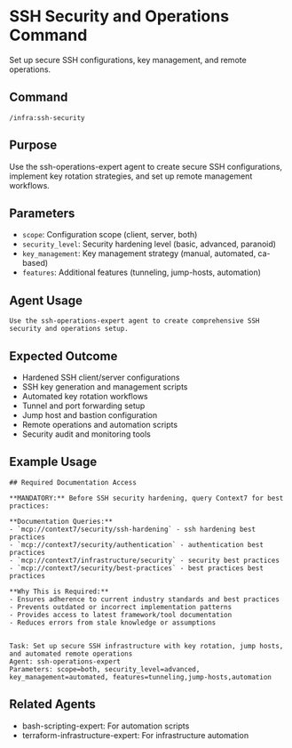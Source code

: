 # SSH Security and Operations Command

Set up secure SSH configurations, key management, and remote operations.

## Command
```
/infra:ssh-security
```

## Purpose
Use the ssh-operations-expert agent to create secure SSH configurations, implement key rotation strategies, and set up remote management workflows.

## Parameters
- `scope`: Configuration scope (client, server, both)
- `security_level`: Security hardening level (basic, advanced, paranoid)
- `key_management`: Key management strategy (manual, automated, ca-based)
- `features`: Additional features (tunneling, jump-hosts, automation)

## Agent Usage
```
Use the ssh-operations-expert agent to create comprehensive SSH security and operations setup.
```

## Expected Outcome
- Hardened SSH client/server configurations
- SSH key generation and management scripts
- Automated key rotation workflows
- Tunnel and port forwarding setup
- Jump host and bastion configuration
- Remote operations and automation scripts
- Security audit and monitoring tools

## Example Usage
```
## Required Documentation Access

**MANDATORY:** Before SSH security hardening, query Context7 for best practices:

**Documentation Queries:**
- `mcp://context7/security/ssh-hardening` - ssh hardening best practices
- `mcp://context7/security/authentication` - authentication best practices
- `mcp://context7/infrastructure/security` - security best practices
- `mcp://context7/security/best-practices` - best practices best practices

**Why This is Required:**
- Ensures adherence to current industry standards and best practices
- Prevents outdated or incorrect implementation patterns
- Provides access to latest framework/tool documentation
- Reduces errors from stale knowledge or assumptions


Task: Set up secure SSH infrastructure with key rotation, jump hosts, and automated remote operations
Agent: ssh-operations-expert
Parameters: scope=both, security_level=advanced, key_management=automated, features=tunneling,jump-hosts,automation
```

## Related Agents
- bash-scripting-expert: For automation scripts
- terraform-infrastructure-expert: For infrastructure automation